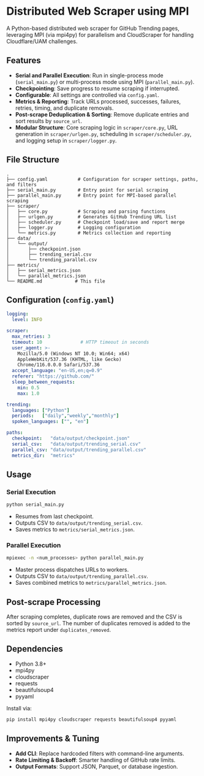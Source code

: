 # Distributed Web Scraper using MPI

A Python-based distributed web scraper for GitHub Trending pages, leveraging MPI (via mpi4py) for parallelism and CloudScraper for handling Cloudflare/UAM challenges.

## Features
- **Serial and Parallel Execution**: Run in single-process mode (`serial_main.py`) or multi-process mode using MPI (`parallel_main.py`).
- **Checkpointing**: Save progress to resume scraping if interrupted.
- **Configurable**: All settings are controlled via `config.yaml`.
- **Metrics & Reporting**: Track URLs processed, successes, failures, retries, timing, and duplicate removals.
- **Post-scrape Deduplication & Sorting**: Remove duplicate entries and sort results by `source_url`.
- **Modular Structure**: Core scraping logic in `scraper/core.py`, URL generation in `scraper/urlgen.py`, scheduling in `scraper/scheduler.py`, and logging setup in `scraper/logger.py`.

## File Structure
```
.
├── config.yaml           # Configuration for scraper settings, paths, and filters
├── serial_main.py        # Entry point for serial scraping
├── parallel_main.py      # Entry point for MPI-based parallel scraping
├── scraper/
│   ├── core.py           # Scraping and parsing functions
│   ├── urlgen.py         # Generates GitHub Trending URL list
│   ├── scheduler.py      # Checkpoint load/save and report merge
│   ├── logger.py         # Logging configuration
│   └── metrics.py        # Metrics collection and reporting
├── data/
│   └── output/
│       ├── checkpoint.json
│       ├── trending_serial.csv
│       └── trending_parallel.csv
├── metrics/
│   ├── serial_metrics.json
│   └── parallel_metrics.json
└── README.md            # This file
```

## Configuration (`config.yaml`)
```yaml
logging:
  level: INFO

scraper:
  max_retries: 3
  timeout: 10              # HTTP timeout in seconds
  user_agent: >-
    Mozilla/5.0 (Windows NT 10.0; Win64; x64)
    AppleWebKit/537.36 (KHTML, like Gecko)
    Chrome/116.0.0.0 Safari/537.36
  accept_language: "en-US,en;q=0.9"
  referer: "https://github.com/"
  sleep_between_requests:
    min: 0.5
    max: 1.0

trending:
  languages: ["Python"]
  periods:   ["daily","weekly","monthly"]
  spoken_languages: ["", "en"]

paths:
  checkpoint:   "data/output/checkpoint.json"
  serial_csv:   "data/output/trending_serial.csv"
  parallel_csv: "data/output/trending_parallel.csv"
  metrics_dir:  "metrics"
```

## Usage

### Serial Execution
```bash
python serial_main.py
```
- Resumes from last checkpoint.
- Outputs CSV to `data/output/trending_serial.csv`.
- Saves metrics to `metrics/serial_metrics.json`.

### Parallel Execution
```bash
mpiexec -n <num_processes> python parallel_main.py
```
- Master process dispatches URLs to workers.
- Outputs CSV to `data/output/trending_parallel.csv`.
- Saves combined metrics to `metrics/parallel_metrics.json`.

## Post-scrape Processing
After scraping completes, duplicate rows are removed and the CSV is sorted by `source_url`. The number of duplicates removed is added to the metrics report under `duplicates_removed`.

## Dependencies
- Python 3.8+
- mpi4py
- cloudscraper
- requests
- beautifulsoup4
- pyyaml

Install via:
```bash
pip install mpi4py cloudscraper requests beautifulsoup4 pyyaml
```

## Improvements & Tuning
- **Add CLI**: Replace hardcoded filters with command-line arguments.
- **Rate Limiting & Backoff**: Smarter handling of GitHub rate limits.
- **Output Formats**: Support JSON, Parquet, or database ingestion.

